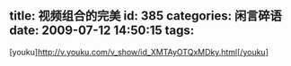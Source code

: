 title: 视频组合的完美
id: 385
categories: 闲言碎语
date: 2009-07-12 14:50:15
tags:
---

[youku]http://v.youku.com/v_show/id_XMTAyOTQxMDky.html[/youku]
